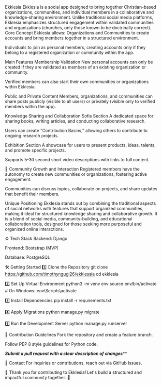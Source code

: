 Ekklesia
Ekklesia is a social app designed to bring together Christian-based organizations, communities, and individual members in a collaborative and knowledge-sharing environment. Unlike traditional social media platforms, Ekklesia emphasizes structured engagement within validated communities and organizations (churches, only those known to be doctrinally correct).
 Core Concept
Ekklesia allows:
Organizations and Communities to create accounts and bring members together in a structured environment.


Individuals to join as personal members, creating accounts only if they belong to a registered organization or community within the app.


 Main Features
Membership Validation
New personal accounts can only be created if they are validated as members of an existing organization or community.


Verified members can also start their own communities or organizations within Ekklesia.


Public and Private Content
Members, organizations, and communities can share posts publicly (visible to all users) or privately (visible only to verified members within the app).


 Knowledge Sharing and Collaboration
Sofia Section
A dedicated space for sharing books, writing articles, and conducting collaborative research.


Users can create "Contribution Basins," allowing others to contribute to ongoing research projects.


Exhibition Section
A showcase for users to present products, ideas, talents, and promote specific projects.


Supports 5-30 second short video descriptions with links to full content.


🤝 Community Growth and Interaction
Registered members have the autonomy to create new communities or organizations, fostering active engagement.


Communities can discuss topics, collaborate on projects, and share updates that benefit their members.


Unique Positioning
Ekklesia stands out by combining the traditional aspects of social networks with features that support organized communities, making it ideal for structured knowledge sharing and collaborative growth.
It is a blend of social media, community-building, and educational collaboration tools, designed for those seeking more purposeful and organized online interactions.

⚙️ Tech Stack
Backend: Django


Frontend: Bootstrap (MVP)


Database: PostgreSQL


🛠️ Getting Started
1️⃣ Clone the Repository
git clone https://github.com/timothyngugi26/ekklessia
 cd ekklesia

2️⃣ Set Up Virtual Environment
python3 -m venv env
source env/bin/activate  # On Windows: env\Scripts\activate

3️⃣ Install Dependencies
pip install -r requirements.txt

4️⃣ Apply Migrations
python manage.py migrate

5️⃣ Run the Development Server
python manage.py runserver

📝 Contribution Guidelines
Fork the repository and create a feature branch.


Follow PEP 8 style guidelines for Python code.


***********Submit a pull request with a clear description of changes*************


📩 Contact
For inquiries or contributions, reach out via GitHub Issues.

🙏 Thank you for contributing to Ekklesia! Let's build a structured and impactful community together. 🚀

